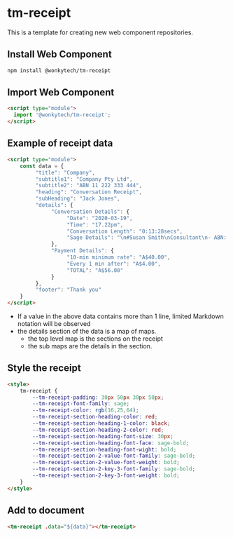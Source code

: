 # tm-receipt

This is a template for creating new web component repositories.

## Install Web Component
```bash
npm install @wonkytech/tm-receipt
```

## Import Web Component
```html
<script type="module">
  import '@wonkytech/tm-receipt';
</script>
```

## Example of receipt data
```html
<script type="module">
    const data = {
         "title": "Company",
         "subtitle1": "Company Pty Ltd",
         "subtitle2": "ABN 11 222 333 444",
         "heading": "Conversation Receipt",
         "subHeading": "Jack Jones",
         "details": {
              "Conversation Details": {
                   "Date": "2020-03-19",
                   "Time": "17.22pm",
                   "Conversation Length": "0:13:28secs",
                   "Sage Details": "\n#Susan Smith\nConsultant\n- ABN: 11 222 333 444\n- IBCLC: L-12345\n~blank~\n- Medicare Provider Number: 123456A\n~blank~\n- Health Fund Reference Numbers:\n  + Medibank: 123456B\n  + Bupa: 123456C\n  + NIB: 123456D\n  + HCF: 123456E\n"
              },
              "Payment Details": {
                   "10-min minimum rate": "A$40.00",
                   "Every 1 min after": "A$4.00",
                   "TOTAL": "A$56.00"
              }
         },
         "footer": "Thank you"
    }
</script>
```

- If a value in the above data contains more than 1 line, limited Markdown notation will be observed
- the details section of the data is a map of maps.
  - the top level map is the sections on the receipt
  - the sub maps are the details in the section.
  
## Style the receipt
```html
<style>
    tm-receipt {
        --tm-receipt-padding: 30px 50px 30px 50px;
        --tm-receipt-font-family: sage;
        --tm-receipt-color: rgb(16,25,64);
        --tm-receipt-section-heading-color: red;
        --tm-receipt-section-heading-1-color: black;
        --tm-receipt-section-heading-2-color: red;
        --tm-receipt-section-heading-font-size: 30px;
        --tm-receipt-section-heading-font-face: sage-bold;
        --tm-receipt-section-heading-font-wight: bold;
        --tm-receipt-section-2-value-font-family: sage-bold;
        --tm-receipt-section-2-value-font-weight: bold;
        --tm-receipt-section-2-key-3-font-family: sage-bold;
        --tm-receipt-section-2-key-3-font-weight: bold;
    }
</style>
```

## Add to document
```html
<tm-receipt .data="${data}"></tm-receipt>
```
